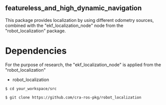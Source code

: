## featureless_and_high_dynamic_navigation
This package provides localization by using different odometry sources, combined with the "ekf_localization_node" node from the "robot_localization" package.

# Dependencies
For the purpose of research, the "ekf_localization_node" is applied from the "robot_localization"

- robot_localization
```shell
$ cd your_workspace/src
```
```shell
$ git clone https://github.com/cra-ros-pkg/robot_localization
```

